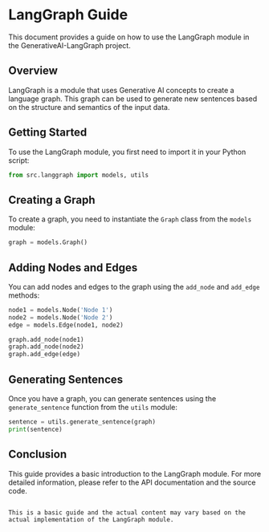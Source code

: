# LangGraph Guide

This document provides a guide on how to use the LangGraph module in the GenerativeAI-LangGraph project.

## Overview

LangGraph is a module that uses Generative AI concepts to create a language graph. This graph can be used to generate new sentences based on the structure and semantics of the input data.

## Getting Started

To use the LangGraph module, you first need to import it in your Python script:

```python
from src.langgraph import models, utils
```

## Creating a Graph


To create a graph, you need to instantiate the `Graph` class from the `models` module:

```python
graph = models.Graph()
```

## Adding Nodes and Edges

You can add nodes and edges to the graph using the `add_node` and `add_edge` methods:

```python
node1 = models.Node('Node 1')
node2 = models.Node('Node 2')
edge = models.Edge(node1, node2)

graph.add_node(node1)
graph.add_node(node2)
graph.add_edge(edge)
```

## Generating Sentences

Once you have a graph, you can generate sentences using the `generate_sentence` function from the `utils` module:

```python
sentence = utils.generate_sentence(graph)
print(sentence)
```

## Conclusion

This guide provides a basic introduction to the LangGraph module. For more detailed information, please refer to the API documentation and the source code.
```

This is a basic guide and the actual content may vary based on the actual implementation of the LangGraph module.